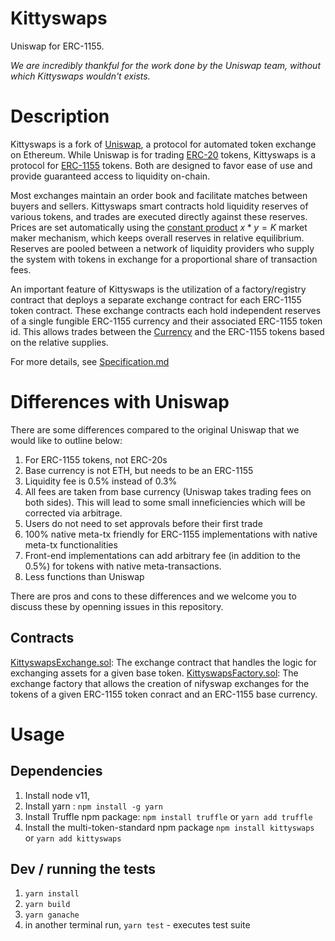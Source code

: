 Kittyswaps
=========
Uniswap for ERC-1155.  

*We are incredibly thankful for the work done by the Uniswap team, without which Kittyswaps wouldn't exists.*

# Description

Kittyswaps is a fork of [Uniswap](<https://hackmd.io/@477aQ9OrQTCbVR3fq1Qzxg/HJ9jLsfTz?type=view>), a protocol for automated token exchange on Ethereum. While Uniswap is for trading [ERC-20](<https://eips.ethereum.org/EIPS/eip-20>) tokens, Kittyswaps is a protocol for [ERC-1155](<https://github.com/ethereum/EIPs/blob/master/EIPS/eip-1155.md>) tokens. Both are designed to favor ease of use and provide guaranteed access to liquidity on-chain. 

Most exchanges maintain an order book and facilitate matches between buyers and sellers. Kittyswaps smart contracts hold liquidity reserves of various tokens, and trades are executed directly against these reserves. Prices are set automatically using the [constant product](https://ethresear.ch/t/improving-front-running-resistance-of-x-y-k-market-makers/1281)  $x*y = K$ market maker mechanism, which keeps overall reserves in relative equilibrium. Reserves are pooled between a network of liquidity providers who supply the system with tokens in exchange for a proportional share of transaction fees. 

An important feature of Kittyswaps is the utilization of a factory/registry contract that deploys a separate exchange contract for each ERC-1155 token contract. These exchange contracts each hold independent reserves of a single fungible ERC-1155 currency and their associated ERC-1155 token id. This allows trades between the [Currency](#currency) and the ERC-1155 tokens based on the relative supplies. 

For more details, see [Specification.md](https://github.com/kittyswaps/kittyswaps/blob/master/SPECIFICATIONS.md)

# Differences with Uniswap
There are some differences compared to the original Uniswap that we would like to outline below:

1. For ERC-1155 tokens, not ERC-20s
2. Base currency is not ETH, but needs to be an ERC-1155
3. Liquidity fee is 0.5% instead of 0.3%
4. All fees are taken from base currency (Uniswap takes trading fees on both sides). This will lead to some small inneficiencies which will be corrected via arbitrage.
4. Users do not need to set approvals before their first trade
5. 100% native meta-tx friendly for ERC-1155 implementations with native meta-tx functionalities
6. Front-end implementations can add arbitrary fee (in addition to the 0.5%) for tokens with native meta-transactions.
7. Less functions than Uniswap

There are pros and cons to these differences and we welcome you to discuss these by openning issues in this repository.

## Contracts

[KittyswapsExchange.sol](https://github.com/kittyswaps/kittyswaps/blob/master/contracts/exchange/KittyswapsExchange.sol): The exchange contract that handles the logic for exchanging assets for a given base token.
[KittyswapsFactory.sol](https://github.com/kittyswaps/kittyswaps/blob/master/contracts/exchange/KittyswapsFactory.sol): The exchange factory that allows the creation of nifyswap exchanges for the tokens of a given ERC-1155 token conract and an ERC-1155 base currency.

# Usage

## Dependencies
1. Install node v11, 
2. Install yarn : `npm install -g yarn`
3. Install Truffle npm package: `npm install truffle` or `yarn add truffle`
2. Install the multi-token-standard npm package `npm install kittyswaps` or `yarn add kittyswaps` 

## Dev / running the tests
1. `yarn install`
2. `yarn build`
3. `yarn ganache`
4. in another terminal run, `yarn test` - executes test suite


